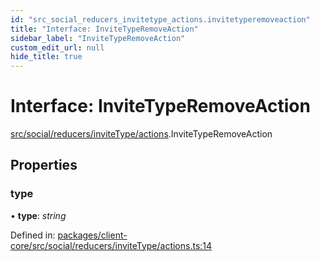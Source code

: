 ```yaml
---
id: "src_social_reducers_invitetype_actions.invitetyperemoveaction"
title: "Interface: InviteTypeRemoveAction"
sidebar_label: "InviteTypeRemoveAction"
custom_edit_url: null
hide_title: true
---
```


# Interface: InviteTypeRemoveAction

[src/social/reducers/inviteType/actions](../modules/src_social_reducers_invitetype_actions.md).InviteTypeRemoveAction

## Properties

### type

• **type**: *string*

Defined in: [packages/client-core/src/social/reducers/inviteType/actions.ts:14](https://github.com/xr3ngine/xr3ngine/blob/673ad6a5f/packages/client-core/src/social/reducers/inviteType/actions.ts#L14)
